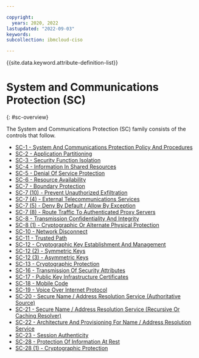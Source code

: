 ```yaml
---

copyright:
  years: 2020, 2022
lastupdated: "2022-09-03"
keywords: 
subcollection: ibmcloud-ciso

---
```




{{site.data.keyword.attribute-definition-list}}



# System and Communications Protection (SC)
{: #sc-overview}

The System and Communications Protection (SC) family consists of the controls that follow.

- [SC-1 - System And Communications Protection Policy And Procedures](/docs/ibmcloud-ciso?topic=ibmcloud-ciso-sc-1)
- [SC-2 - Application Partitioning](/docs/ibmcloud-ciso?topic=ibmcloud-ciso-sc-2)
- [SC-3 - Security Function Isolation](/docs/ibmcloud-ciso?topic=ibmcloud-ciso-sc-3)
- [SC-4 - Information In Shared Resources](/docs/ibmcloud-ciso?topic=ibmcloud-ciso-sc-4)
- [SC-5 - Denial Of Service Protection](/docs/ibmcloud-ciso?topic=ibmcloud-ciso-sc-5)
- [SC-6 - Resource Availability](/docs/ibmcloud-ciso?topic=ibmcloud-ciso-sc-6)
- [SC-7 - Boundary Protection](/docs/ibmcloud-ciso?topic=ibmcloud-ciso-sc-7)
- [SC-7 (10) - Prevent Unauthorized Exfiltration](/docs/ibmcloud-ciso?topic=ibmcloud-ciso-sc-7.10)
- [SC-7 (4) - External Telecommunications Services](/docs/ibmcloud-ciso?topic=ibmcloud-ciso-sc-7.4)
- [SC-7 (5) - Deny By Default / Allow By Exception](/docs/ibmcloud-ciso?topic=ibmcloud-ciso-sc-7.5)
- [SC-7 (8) - Route Traffic To Authenticated Proxy Servers](/docs/ibmcloud-ciso?topic=ibmcloud-ciso-sc-7.8)
- [SC-8 - Transmission Confidentiality And Integrity](/docs/ibmcloud-ciso?topic=ibmcloud-ciso-sc-8)
- [SC-8 (1) - Cryptographic Or Alternate Physical Protection](/docs/ibmcloud-ciso?topic=ibmcloud-ciso-sc-8.1)
- [SC-10 - Network Disconnect](/docs/ibmcloud-ciso?topic=ibmcloud-ciso-sc-10)
- [SC-11 - Trusted Path](/docs/ibmcloud-ciso?topic=ibmcloud-ciso-sc-11)
- [SC-12 - Cryptographic Key Establishment And Management](/docs/ibmcloud-ciso?topic=ibmcloud-ciso-sc-12)
- [SC-12 (2) - Symmetric Keys](/docs/ibmcloud-ciso?topic=ibmcloud-ciso-sc-12.2)
- [SC-12 (3) - Asymmetric Keys](/docs/ibmcloud-ciso?topic=ibmcloud-ciso-sc-12.3)
- [SC-13 - Cryptographic Protection](/docs/ibmcloud-ciso?topic=ibmcloud-ciso-sc-13)
- [SC-16 - Transmission Of Security Attributes](/docs/ibmcloud-ciso?topic=ibmcloud-ciso-sc-16)
- [SC-17 - Public Key Infrastructure Certificates](/docs/ibmcloud-ciso?topic=ibmcloud-ciso-sc-17)
- [SC-18 - Mobile Code](/docs/ibmcloud-ciso?topic=ibmcloud-ciso-sc-18)
- [SC-19 - Voice Over Internet Protocol](/docs/ibmcloud-ciso?topic=ibmcloud-ciso-sc-19)
- [SC-20 - Secure Name / Address Resolution Service (Authoritative Source)](/docs/ibmcloud-ciso?topic=ibmcloud-ciso-sc-20)
- [SC-21 - Secure Name / Address Resolution Service (Recursive Or Caching Resolver)](/docs/ibmcloud-ciso?topic=ibmcloud-ciso-sc-21)
- [SC-22 - Architecture And Provisioning For Name / Address Resolution Service](/docs/ibmcloud-ciso?topic=ibmcloud-ciso-sc-22)
- [SC-23 - Session Authenticity](/docs/ibmcloud-ciso?topic=ibmcloud-ciso-sc-23)
- [SC-28 - Protection Of Information At Rest](/docs/ibmcloud-ciso?topic=ibmcloud-ciso-sc-28)
- [SC-28 (1) - Cryptographic Protection](/docs/ibmcloud-ciso?topic=ibmcloud-ciso-sc-28.1)



